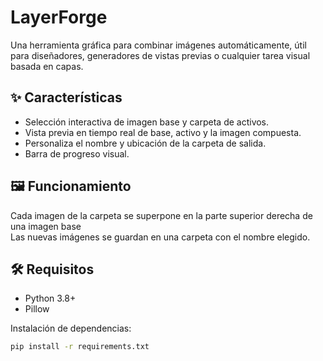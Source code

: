# LayerForge

Una herramienta gráfica para combinar imágenes automáticamente, útil para diseñadores, generadores de vistas previas o cualquier tarea visual basada en capas.

## ✨ Características

- Selección interactiva de imagen base y carpeta de activos.
- Vista previa en tiempo real de base, activo y la imagen compuesta.
- Personaliza el nombre y ubicación de la carpeta de salida.
- Barra de progreso visual.

## 🖼️ Funcionamiento

Cada imagen de la carpeta se superpone en la parte superior derecha de una imagen base  
Las nuevas imágenes se guardan en una carpeta con el nombre elegido.

## 🛠️ Requisitos

- Python 3.8+
- Pillow

Instalación de dependencias:

```bash
pip install -r requirements.txt
